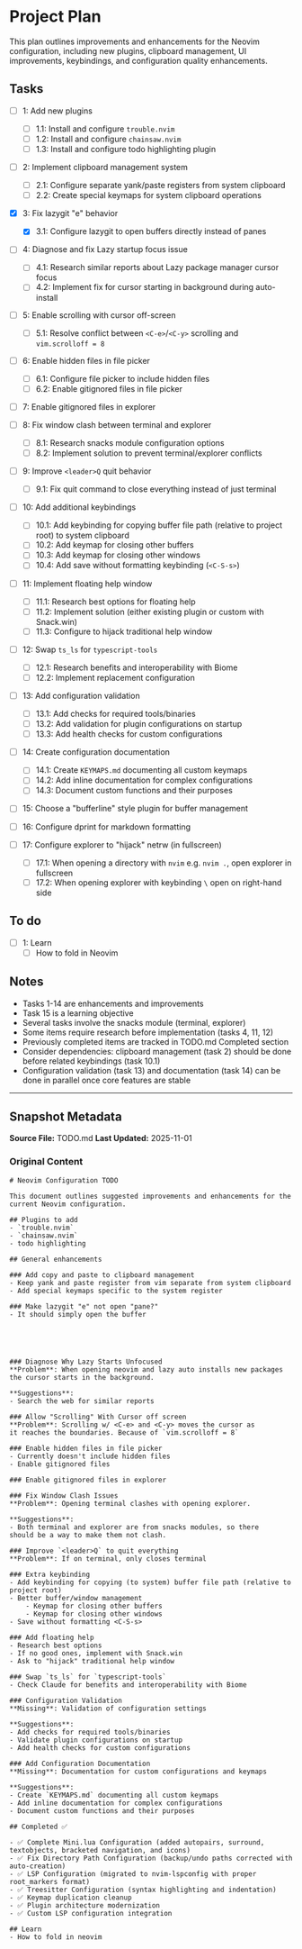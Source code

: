 # Project Plan

This plan outlines improvements and enhancements for the Neovim configuration, including new plugins, clipboard management, UI improvements, keybindings, and configuration quality enhancements.

## Tasks

- [ ] 1: Add new plugins
    - [ ] 1.1: Install and configure `trouble.nvim`
    - [ ] 1.2: Install and configure `chainsaw.nvim`
    - [ ] 1.3: Install and configure todo highlighting plugin

- [ ] 2: Implement clipboard management system
    - [ ] 2.1: Configure separate yank/paste registers from system clipboard
    - [ ] 2.2: Create special keymaps for system clipboard operations

- [x] 3: Fix lazygit "e" behavior
    - [x] 3.1: Configure lazygit to open buffers directly instead of panes

- [ ] 4: Diagnose and fix Lazy startup focus issue
    - [ ] 4.1: Research similar reports about Lazy package manager cursor focus
    - [ ] 4.2: Implement fix for cursor starting in background during auto-install

- [ ] 5: Enable scrolling with cursor off-screen
    - [ ] 5.1: Resolve conflict between `<C-e>`/`<C-y>` scrolling and `vim.scrolloff = 8`

- [ ] 6: Enable hidden files in file picker
    - [ ] 6.1: Configure file picker to include hidden files
    - [ ] 6.2: Enable gitignored files in file picker

- [ ] 7: Enable gitignored files in explorer

- [ ] 8: Fix window clash between terminal and explorer
    - [ ] 8.1: Research snacks module configuration options
    - [ ] 8.2: Implement solution to prevent terminal/explorer conflicts

- [ ] 9: Improve `<leader>Q` quit behavior
    - [ ] 9.1: Fix quit command to close everything instead of just terminal

- [ ] 10: Add additional keybindings
    - [ ] 10.1: Add keybinding for copying buffer file path (relative to project root) to system clipboard
    - [ ] 10.2: Add keymap for closing other buffers
    - [ ] 10.3: Add keymap for closing other windows
    - [ ] 10.4: Add save without formatting keybinding (`<C-S-s>`)

- [ ] 11: Implement floating help window
    - [ ] 11.1: Research best options for floating help
    - [ ] 11.2: Implement solution (either existing plugin or custom with Snack.win)
    - [ ] 11.3: Configure to hijack traditional help window

- [ ] 12: Swap `ts_ls` for `typescript-tools`
    - [ ] 12.1: Research benefits and interoperability with Biome
    - [ ] 12.2: Implement replacement configuration

- [ ] 13: Add configuration validation
    - [ ] 13.1: Add checks for required tools/binaries
    - [ ] 13.2: Add validation for plugin configurations on startup
    - [ ] 13.3: Add health checks for custom configurations

- [ ] 14: Create configuration documentation
    - [ ] 14.1: Create `KEYMAPS.md` documenting all custom keymaps
    - [ ] 14.2: Add inline documentation for complex configurations
    - [ ] 14.3: Document custom functions and their purposes

- [ ] 15: Choose a "bufferline" style plugin for buffer management

- [ ] 16: Configure dprint for markdown formatting

- [ ] 17: Configure explorer to "hijack" netrw (in fullscreen)
    - [ ] 17.1: When opening a directory with `nvim` e.g. `nvim .`, open explorer in fullscreen
    - [ ] 17.2: When opening explorer with keybinding `\` open on right-hand side

## To do

- [ ] 1: Learn 
    - [ ] How to fold in Neovim

## Notes

- Tasks 1-14 are enhancements and improvements
- Task 15 is a learning objective
- Several tasks involve the snacks module (terminal, explorer)
- Some items require research before implementation (tasks 4, 11, 12)
- Previously completed items are tracked in TODO.md Completed section
- Consider dependencies: clipboard management (task 2) should be done before related keybindings (task 10.1)
- Configuration validation (task 13) and documentation (task 14) can be done in parallel once core features are stable

---

<!-- SNAPSHOT: DO NOT EDIT BELOW THIS LINE -->
## Snapshot Metadata

**Source File:** TODO.md
**Last Updated:** 2025-11-01

### Original Content
```
# Neovim Configuration TODO

This document outlines suggested improvements and enhancements for the current Neovim configuration.

## Plugins to add
- `trouble.nvim`
- `chainsaw.nvim`
- todo highlighting

## General enhancements

### Add copy and paste to clipboard management
- Keep yank and paste register from vim separate from system clipboard
- Add special keymaps specific to the system register

### Make lazygit "e" not open "pane?"
- It should simply open the buffer





### Diagnose Why Lazy Starts Unfocused
**Problem**: When opening neovim and lazy auto installs new packages
the cursor starts in the background.

**Suggestions**:
- Search the web for similar reports

### Allow "Scrolling" With Cursor off screen
**Problem**: Scrolling w/ <C-e> and <C-y> moves the cursor as
it reaches the boundaries. Because of `vim.scrolloff = 8`

### Enable hidden files in file picker
- Currently doesn't include hidden files
- Enable gitignored files

### Enable gitignored files in explorer

### Fix Window Clash Issues
**Problem**: Opening terminal clashes with opening explorer.

**Suggestions**:
- Both terminal and explorer are from snacks modules, so there
should be a way to make them not clash.

### Improve `<leader>Q` to quit everything
**Problem**: If on terminal, only closes terminal

### Extra keybinding
- Add keybinding for copying (to system) buffer file path (relative to project root)
- Better buffer/window management
    - Keymap for closing other buffers
    - Keymap for closing other windows
- Save without formatting <C-S-s>

### Add floating help
- Research best options
- If no good ones, implement with Snack.win
- Ask to "hijack" traditional help window

### Swap `ts_ls` for `typescript-tools`
- Check Claude for benefits and interoperability with Biome

### Configuration Validation
**Missing**: Validation of configuration settings

**Suggestions**:
- Add checks for required tools/binaries
- Validate plugin configurations on startup
- Add health checks for custom configurations

### Add Configuration Documentation
**Missing**: Documentation for custom configurations and keymaps

**Suggestions**:
- Create `KEYMAPS.md` documenting all custom keymaps
- Add inline documentation for complex configurations
- Document custom functions and their purposes

## Completed ✅

- ✅ Complete Mini.lua Configuration (added autopairs, surround, textobjects, bracketed navigation, and icons)
- ✅ Fix Directory Path Configuration (backup/undo paths corrected with auto-creation)
- ✅ LSP Configuration (migrated to nvim-lspconfig with proper root_markers format)
- ✅ Treesitter Configuration (syntax highlighting and indentation)
- ✅ Keymap duplication cleanup
- ✅ Plugin architecture modernization
- ✅ Custom LSP configuration integration

## Learn
- How to fold in neovim

```
